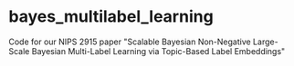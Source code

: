 # bayes_multilabel_learning
Code for our NIPS 2915 paper "Scalable Bayesian Non-Negative Large-Scale Bayesian Multi-Label Learning via Topic-Based Label Embeddings"
